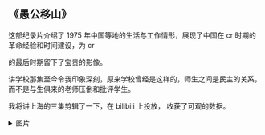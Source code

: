 ## 《愚公移山》

这部纪录片介绍了 1975 年中国等地的生活与工作情形，展现了中国在 cr 时期的革命经验和时间建设，为 cr

 的最后时期留下了宝贵的影像。

讲学校那集至今令我印象深刻，原来学校曾经是这样的，师生之间是民主的关系，而不是与生俱来的老师压倒和批评学生。

我将讲上海的三集剪辑了一下，在 bilibili 上投放， 收获了可观的数据。

 <details>
         <summary>图片</summary>
         <p>
             <img src = "yugong.png"/>
         </p>
</details>

